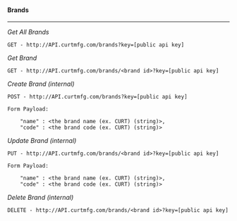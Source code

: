 #### Brands

---
*Get All Brands*
	
	GET - http://API.curtmfg.com/brands?key=[public api key]

*Get Brand*

	GET - http://API.curtmfg.com/brands/<brand id>?key=[public api key]

*Create Brand (internal)*

	POST - http://API.curtmfg.com/brands?key=[public api key]

	Form Payload:

		"name" : <the brand name (ex. CURT) (string)>,
		"code" : <the brand code (ex. CURT) (string)>

*Update Brand (internal)*

	PUT - http://API.curtmfg.com/brands/<brand id>?key=[public api key]

	Form Payload:

		"name" : <the brand name (ex. CURT) (string)>,
		"code" : <the brand code (ex. CURT) (string)>

*Delete Brand (internal)*

	DELETE - http://API.curtmfg.com/brands/<brand id>?key=[public api key]

